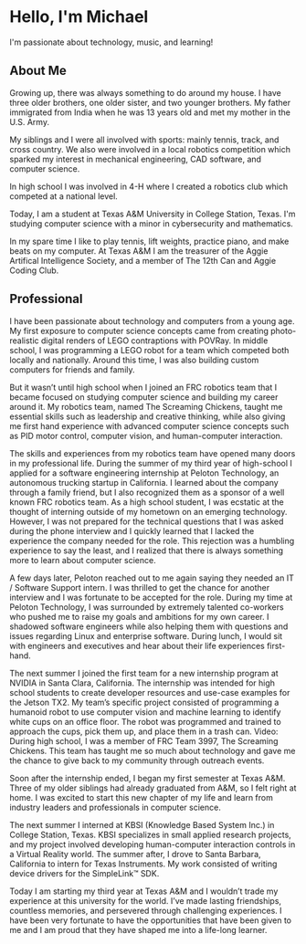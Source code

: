 # Hello, I'm Michael

I'm passionate about technology, music, and learning!

## About Me
Growing up, there was always something to do around my house. I have three older brothers, one older sister, and two younger brothers. My father immigrated from India when he was 13 years old and met my mother in the U.S. Army.

My siblings and I were all involved with sports: mainly tennis, track, and cross country. We also were involved in a local robotics competition which sparked my interest in mechanical engineering, CAD software, and computer science.

In high school I was involved in 4-H where I created a robotics club which competed at a national level.

Today, I am a student at Texas A&M University in College Station, Texas. I'm studying computer science with a minor in cybersecurity and mathematics.

In my spare time I like to play tennis, lift weights, practice piano, and make beats on my computer. At Texas A&M I am the treasurer of the Aggie Artifical Intelligence Society, and a member of The 12th Can and Aggie Coding Club.

## Professional

I have been passionate about technology and computers from a young age. My first exposure to computer science concepts came from creating photo-realistic digital renders of LEGO contraptions with POVRay. In middle school, I was programming a LEGO robot for a team which competed both locally and nationally. Around this time, I was also building custom computers for friends and family.

But it wasn’t until high school when I joined an FRC robotics team that I became focused on studying computer science and building my career around it. My robotics team, named The Screaming Chickens, taught me essential skills such as leadership and creative thinking, while also giving me first hand experience with advanced computer science concepts such as PID motor control, computer vision, and human-computer interaction.

The skills and experiences from my robotics team have opened many doors in my professional life. During the summer of my third year of high-school I applied for a software engineering internship at Peloton Technology, an autonomous trucking startup in California. I learned about the company through a family friend, but I also recognized them as a sponsor of a well known FRC robotics team. As a high school student, I was ecstatic at the thought of interning outside of my hometown on an emerging technology. However, I was not prepared for the technical questions that I was asked during the phone interview and I quickly learned that I lacked the experience the company needed for the role. This rejection was a humbling experience to say the least, and I realized that there is always something more to learn about computer science.

A few days later, Peloton reached out to me again saying they needed an IT / Software Support intern. I was thrilled to get the chance for another interview and I was fortunate to be accepted for the role. During my time at Peloton Technology, I was surrounded by extremely talented co-workers who pushed me to raise my goals and ambitions for my own career. I shadowed software engineers while also helping them with questions and issues regarding Linux and enterprise software. During lunch, I would sit with engineers and executives and hear about their life experiences first-hand.

The next summer I joined the first team for a new internship program at NVIDIA in Santa Clara, California. The internship was intended for high school students to create developer resources and use-case examples for the Jetson TX2. My team’s specific project consisted of programming a humanoid robot to use computer vision and machine learning to identify white cups on an office floor. The robot was programmed and trained to approach the cups, pick them up, and place them in a trash can. Video:
During high school, I was a member of FRC Team 3997, The Screaming Chickens.
This team has taught me so much about technology and gave me the chance to give back to my community through outreach events. 

Soon after the internship ended, I began my first semester at Texas A&M. Three of my older siblings had already graduated from A&M, so I felt right at home. I was excited to start this new chapter of my life and learn from industry leaders and professionals in computer science.

The next summer I interned at KBSI (Knowledge Based System Inc.) in College Station, Texas. KBSI specializes in small applied research projects, and my project involved developing human-computer interaction controls in a Virtual Reality world. The summer after, I drove to Santa Barbara, California to intern for Texas Instruments. My work consisted of writing device drivers for the SimpleLink™ SDK.

Today I am starting my third year at Texas A&M and I wouldn’t trade my experience at this university for the world. I’ve made lasting friendships, countless memories, and persevered through challenging experiences. I have been very fortunate to have the opportunities that have been given to me and I am proud that they have shaped me into a life-long learner.

